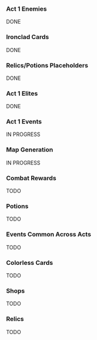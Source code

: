 ### Act 1 Enemies
DONE

### Ironclad Cards
DONE

### Relics/Potions Placeholders
DONE

### Act 1 Elites
DONE

### Act 1 Events
IN PROGRESS

### Map Generation
IN PROGRESS

### Combat Rewards
TODO

### Potions
TODO

### Events Common Across Acts
TODO

### Colorless Cards
TODO

### Shops
TODO

### Relics
TODO